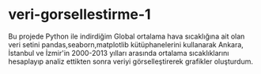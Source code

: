 # veri-gorsellestirme-1
Bu projede Python ile indirdiğim Global ortalama hava sıcaklığına ait olan veri setini pandas,seaborn,matplotlib kütüphanelerini kullanarak Ankara, İstanbul ve İzmir'in 2000-2013 yılları arasında ortalama sıcaklıklarını hesaplayıp analiz ettikten sonra veriyi görselleştirerek grafikler oluşturdum.

